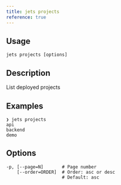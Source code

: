 ```yaml
---
title: jets projects
reference: true
---
```


## Usage

    jets projects [options]

## Description

List deployed projects

## Examples

    ❯ jets projects
    api
    backend
    demo


## Options

```
-p, [--page=N]       # Page number
    [--order=ORDER]  # Order: asc or desc
                     # Default: asc
```


